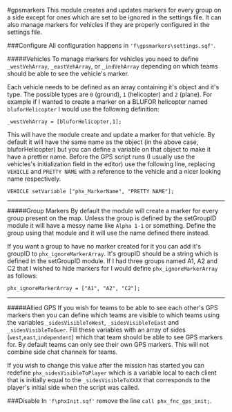 #gpsmarkers
This module creates and updates markers for every group on a side except for ones which are set to be ignored in the settings file. It can also manage markers for vehicles if they are properly configured in the settings file. 

###Configure
All configuration happens in `'f\gpsmarkers\settings.sqf'`.

#####Vehicles
To manage markers for vehicles you need to define `_westVehArray`, `_eastVehArray`, or `_indVehArray` depending on which teams should be able to see the vehicle's marker.

Each vehicle needs to be defined as an array containing it's object and it's type. The possible types are `0` (ground), `1` (helicopter) and `2` (plane). For example if I wanted to create a marker on a BLUFOR helicopter named `bluforHelicopter` I would use the following definition:

```_westVehArray = [bluforHelicopter,1];```

This will have the module create and update a marker for that vehicle. By default it will have the same name as the object (in the above case, bluforHelicopter) but you can define a variable on that object to make it have a prettier name. Before the GPS script runs (I usually use the vehicles's initialization field in the editor) use the following line, replacing `VEHICLE` and `PRETTY NAME` with a reference to the vehicle and a nicer looking name respectively.

```VEHICLE setVariable ["phx_MarkerName", "PRETTY NAME"];```
***
#####Group Markers
By default the module will create a marker for every group present on the map. Unless the group is defined by the setGroupID module it will have a messy name like `Alpha 1-1` or something. Define the group using that module and it will use the name defined there instead.

If you want a group to have no marker created for it you can add it's groupID to `phx_ignoreMarkerArray`. It's groupID should be a string which is defined in the setGroupID module. If I had three groups named A1, A2 and C2 that I wished to hide markers for I would define `phx_ignoreMarkerArray` as follows:

```phx_ignoreMarkerArray = ["A1", "A2", "C2"];```
***
#####Allied GPS
If you wish for teams to be able to see each other's GPS markers then you can define which teams are visible to which teams using the variables `_sidesVisibleToWest`, `_sidesVisibleToEast` and `_sidesVisibleToGuer`. Fill these variables with an array of sides (`west`,`east`,`independent`) which that team should be able to see GPS markers for. By default teams can only see their own GPS markers. This will not combine side chat channels for teams.

If you wish to change this value after the mission has started you can redefine `phx_sidesVisibleToPlayer` which is a variable local to each client that is initially equal to the `_sidesVisibleToXXXX` that corresponds to the player's initial side when the script was called.

###Disable
In `'f\phxInit.sqf'` remove the line `call phx_fnc_gps_init;`.